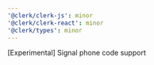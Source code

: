 ```yaml
---
'@clerk/clerk-js': minor
'@clerk/clerk-react': minor
'@clerk/types': minor
---
```


[Experimental] Signal phone code support
